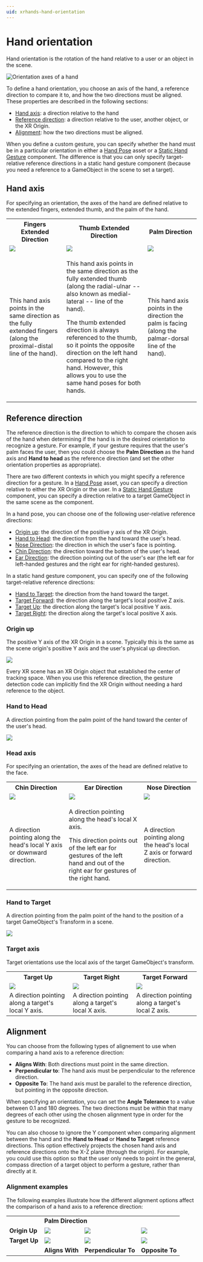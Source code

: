 ```yaml
---
uid: xrhands-hand-orientation
---
```


# Hand orientation

Hand orientation is the rotation of the hand relative to a user or an object in the scene.

![Orientation axes of a hand](../images/gestures/hand-orientation.png)

To define a hand orientation, you choose an axis of the hand, a reference direction to compare it to, and how the two directions must be aligned. These properties are described in the following sections:

* [Hand axis](#hand-axis): a direction relative to the hand
* [Reference direction](#reference-direction): a direction relative to the user, another object, or the XR Origin.
* [Alignment](#alignment): how the two directions must be aligned.

When you define a custom gesture, you can specify whether the hand must be in a particular orientation in either a [Hand Pose](xref:xrhands-hand-poses) asset or a [Static Hand Gesture](xref:xrhands-static-gesture-component) component. The difference is that you can only specify target-relative reference directions in a static hand gesture component (because you need a reference to a GameObject in the scene to set a target).

## Hand axis

For specifying an orientation, the axes of the hand are defined relative to the extended fingers, extended thumb, and the palm of the hand.

<table style="table-layout: fixed;">
    <tr>
        <th>Fingers Extended Direction</th>
        <th>Thumb Extended Direction</th>
        <th>Palm Direction</th>
    </tr>
    <tr>
        <td><img src="../images/gestures/fingers-extended-direction.png"/></td>
        <td><img src="../images/gestures/thumb-extended-direction.png"/></td>
        <td><img src="../images/gestures/palm-direction.png"/></td>
    </tr>
    <tr>
        <td>This hand axis points in the same direction as the fully extended fingers (along the proximal-distal line of the hand).</td>
        <td>
            <p>This hand axis points in the same direction as the fully extended thumb (along the radial-ulnar -- also known as medial-lateral -- line of the hand).</p>
            <p>The thumb extended direction is always referenced to the thumb, so it points the opposite direction on the left hand compared to the right hand. However, this allows you to use the same hand poses for both hands.</p>
        </td>
        <td>This hand axis points in the direction the palm is facing (along the palmar-dorsal line of the hand).</td>
    </tr>
</table>


## Reference direction

The reference direction is the direction to which to compare the chosen axis of the hand when determining if the hand is in the desired orientation to recognize a gesture. For example, if your gesture requires that the user's palm faces the user, then you could choose the **Palm Direction** as the hand axis and **Hand to head** as the reference direction (and set the other orientation properties as appropriate).

There are two different contexts in which you might specify a reference direction for a gesture. In a [Hand Pose](xref:xrhands-hand-poses) asset, you can specify a direction relative to either the XR Origin or the user. In a [Static Hand Gesture](xref:xrhands-static-gesture-component) component, you can specify a direction relative to a target GameObject in the same scene as the component.

In a hand pose, you can choose one of the following user-relative reference directions:

* [Origin up](#origin-up): the direction of the positive y axis of the XR Origin.
* [Hand to Head](#hand-to-head): the direction from the hand toward the user's head.
* [Nose Direction](#head-axis): the direction in which the user's face is pointing.
* [Chin Direction](#head-axis): the direction toward the bottom of the user's head.
* [Ear Direction](#head-axis): the direction pointing out of the user's ear (the left ear for left-handed gestures and the right ear for right-handed gestures).

In a static hand gesture component, you can specify one of the following target-relative reference directions:

* [Hand to Target](#hand-to-target): the direction from the hand toward the target.
* [Target Forward](#target-axis): the direction along the target's local positive Z axis.
* [Target Up](#target-axis): the direction along the target's local positive Y axis.
* [Target Right](#target-axis): the direction along the target's local positive X axis.

### Origin up

The positive Y axis of the XR Origin in a scene. Typically this is the same as the scene origin's positive Y axis and the user's physical up direction.

![](../images/gestures/origin-up.png)

Every XR scene has an XR Origin object that established the center of tracking space. When you use this reference direction, the gesture detection code can implicitly find the XR Origin without needing a hard reference to the object.

### Hand to Head

A direction pointing from the palm point of the hand toward the center of the user's head.

![](../images/gestures/towards-head.png)

### Head axis

For specifying an orientation, the axes of the head are defined relative to the face.

<table style="table-layout: fixed;">
    <tr>
        <th>Chin Direction</th>
        <th>Ear Direction</th>
        <th>Nose Direction</th>
    </tr>
    <tr>
        <td><img src="../images/gestures/chin-direction.png"/></td>
        <td><img src="../images/gestures/nose-to-ear-direction.png"/></td>
        <td><img src="../images/gestures/nose-direction.png"/></td>
    </tr>
    <tr>
        <td>A direction pointing along the head's local Y axis or downward direction.</td>
        <td>
            <p>A direction pointing along the head's local X axis.</p>
            <p>This direction points out of the left ear for gestures of the left hand and out of the right ear for gestures of the right hand.</p>
        </td>
        <td>A direction pointing along the head's local Z axis or forward direction.</td>
    </tr>
</table>


### Hand to Target

A direction pointing from the palm point of the hand to the position of a target GameObject's Transform in a scene.

![](../images/gestures/towards-target.png)

### Target axis

Target orientations use the local axis of the target GameObject's transform.

<table style="table-layout: fixed;">
    <tr>
        <th>Target Up</th>
        <th>Target Right</th>
        <th>Target Forward</th>
    </tr>
    <tr>
        <td><img src="../images/gestures/target-y.png"/></td>
        <td><img src="../images/gestures/target-x.png"/></td>
        <td><img src="../images/gestures/target-forward.png"/></td>
    </tr>
    <tr>
        <td>A direction pointing along a target's local Y axis.</td>
        <td>A direction pointing along a target's local X axis.</td>
        <td>A direction pointing along a target's local Z axis.</td>
    </tr>
</table>


## Alignment

You can choose from the following types of alignement to use when comparing a hand axis to a reference direction:

* **Aligns With**: Both directions must point in the same direction.
* **Perpendicular to**: The hand axis must be perpendicular to the reference direction.
* **Opposite To**: The hand axis must be parallel to the reference direction, but pointing in the opposite direction.

When specifying an orientation, you can set the **Angle Tolerance** to a value between 0.1 and 180 degrees. The two directions must be within that many degrees of each other using the chosen alignment type in order for the gesture to be recognized.

You can also choose to ignore the Y component when comparing alignment between the hand and the **Hand to Head** or **Hand to Target** reference directions. This option effectively projects the chosen hand axis and reference directions onto the X-Z plane (through the origin). For example, you could use this option so that the user only needs to point in the general, compass direction of a target object to perform a gesture, rather than directly at it.

### Alignment examples

The following examples illustrate how the different alignment options affect the comparison of a hand axis to a reference direction:

<table>
    <tr><td></td><td colspan="3"><b>Palm Direction</b></td></tr>
    <tr>
        <td><b>Origin Up</b></td>
        <td><img src="../images/gestures/palm-direction-aligns-with-origin-up.png"/></td>
        <td><img src="../images/gestures/palm-direction-perpendicular-to-origin-up.png"/></td>
        <td><img src="../images/gestures/palm-direction-opposite-to-origin-up.png"/></td>
    </tr>
    <tr>
        <td><b>Target Up</b></td>
        <td><img src="../images/gestures/palm-direction-aligns-with-target-y.png"/></td>
        <td><img src="../images/gestures/palm-direction-perpendicular-to-target-y.png"/></td>
        <td><img src="../images/gestures/palm-direction-opposite-to-target-y.png"/></td>
    </tr>
    <tr>
        <td></td>
        <td><b>Aligns With</b></td>
        <td><b>Perpendicular To</b></td>
        <td><b>Opposite To</b></td>
    </tr>
</table>
